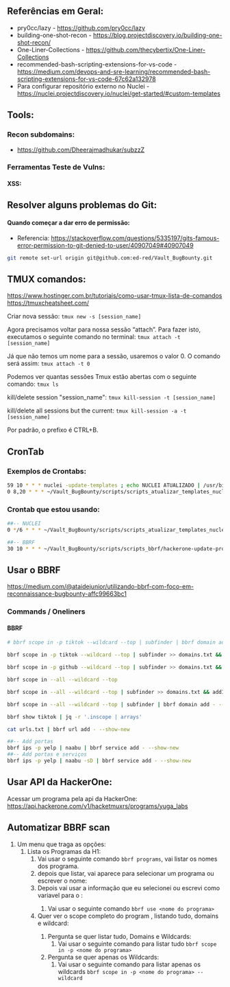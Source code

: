 ## Referências em Geral:
- pry0cc/lazy - https://github.com/pry0cc/lazy
- building-one-shot-recon - https://blog.projectdiscovery.io/building-one-shot-recon/
- One-Liner-Collections - https://github.com/thecybertix/One-Liner-Collections
- recommended-bash-scripting-extensions-for-vs-code - https://medium.com/devops-and-sre-learning/recommended-bash-scripting-extensions-for-vs-code-67c62a132978
- Para configurar repositório externo no Nuclei - https://nuclei.projectdiscovery.io/nuclei/get-started/#custom-templates

## Tools:
### Recon subdomains:
- https://github.com/Dheerajmadhukar/subzzZ

### Ferramentas Teste de Vulns:
#### XSS:


## Resolver alguns problemas do Git:
#### Quando começar a dar erro de permissão:
- Referencia:
    https://stackoverflow.com/questions/5335197/gits-famous-error-permission-to-git-denied-to-user/40907049#40907049
```bash
git remote set-url origin git@github.com:ed-red/Vault_BugBounty.git
```

## TMUX comandos:
https://www.hostinger.com.br/tutoriais/como-usar-tmux-lista-de-comandos
https://tmuxcheatsheet.com/

Criar nova sessão:
`tmux new -s [session_name]`

Agora precisamos voltar para nossa sessão “attach”. Para fazer isto, executamos o seguinte comando no terminal:
`tmux attach -t [session_name]`

Já que não temos um nome para a sessão, usaremos o valor 0. O comando será assim:
`tmux attach -t 0`

Podemos ver quantas sessões Tmux estão abertas com o seguinte comando:
`tmux ls`

kill/delete session "session_name":
`tmux kill-session -t [session_name]`

kill/delete all sessions but the current:
`tmux kill-session -a -t [session_name]`

Por padrão, o prefixo é CTRL+B.


## CronTab
### Exemplos de Crontabs:
```bash
59 10 * * * nuclei -update-templates ; echo NUCLEI ATUALIZADO | /usr/bin/notify >/dev/null 2>&1 >/dev/null 2>81
0 8,20 * * * ~/Vault_BugBounty/scripts/scripts_atualizar_templates_nuclei/setup_atualizar_templates_nuclei.sh ; echo NUCLEI ATUALIZADO - $(date) | $HOME/go/bin/notify >/dev/null 2>&1 >/dev/null 2>81

```
### Crontab que estou usando:
```bash
##-- NUCLEI
0 */6 * * * ~/Vault_BugBounty/scripts/scripts_atualizar_templates_nuclei/setup_atualizar_templates_nuclei.sh ; echo NUCLEI ATUALIZADO - $(date) | $HOME/go/bin/notify >/dev/null 2>&1 >/dev/null 2>81

##-- BBRF
30 10 * * * ~/Vault_BugBounty/scripts/scripts_bbrf/hackerone-update-program-scopes.sh ; echo UPDATE PROGRAMAS H1 - BBRF - $(date) | $HOME/go/bin/notify -silent -bulk >/dev/null 2>&1 >/dev/null 2>81

```


## Usar o BBRF
https://medium.com/@ataidejunior/utilizando-bbrf-com-foco-em-reconnaissance-bugbounty-affc99663bc1

### Commands / Oneliners
#### BBRF
```bash
# bbrf scope in -p tiktok --wildcard --top | subfinder | bbrf domain add - --show-new | notify -silent

bbrf scope in -p tiktok --wildcard --top | subfinder >> domains.txt && addInChunks domains.txt domains | notify -silent

bbrf scope in -p github --wildcard --top | subfinder >> domains.txt && addInChunks domains.txt domains | notify -silent -bulk

bbrf scope in --all --wildcard --top

bbrf scope in --all --wildcard --top | subfinder >> domains.txt && addInChunks domains.txt domains | notify -silent

bbrf scope in --all --wildcard --top | subfinder | bbrf domain add - --show-new | notify -silent

bbrf show tiktok | jq -r '.inscope | arrays'

cat urls.txt | bbrf url add - --show-new

##-- Add portas
bbrf ips -p yelp | naabu | bbrf service add - --show-new
##-- Add portas e serviços
bbrf ips -p yelp | naabu -sD | bbrf service add - --show-new

```

## Usar API da HackerOne:
Acessar um programa pela api da HackerOne:
https://api.hackerone.com/v1/hacketmuxrs/programs/yuga_labs


## Automatizar BBRF scan

1. Um menu que traga as opções:
   1. Lista os Programas da H1:
      1. Vai usar o seguinte comando `bbrf programs`, vai listar os nomes dos programa.
      2. depois que listar, vai aparece para selecionar um programa ou escrever o nome: 
      3. Depois vai usar a informação que eu selecionei ou escrevi como variavel para o <nome do programa>:
         1. Vai usar o seguinte comando `bbrf use <nome do programa>`
      4. Quer ver o scope completo do program <nome do programa>, listando tudo, domains e wildcard:
         1. Pergunta se quer listar tudo, Domains e Wildcards:
            1. Vai usar o seguinte comando para listar tudo `bbrf scope in -p <nome do programa>`
         2. Pergunta se quer apenas os Wildcards:
            1. Vai usar o seguinte comando para listar apenas os wildcards `bbrf scope in -p <nome do programa> --wildcard`


